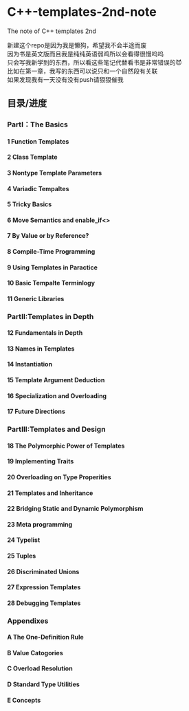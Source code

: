# C++-templates-2nd-note
The note of C++ templates 2nd    
  
  
新建这个repo是因为我是懒狗，希望我不会半途而废  
因为书是英文版而且我是纯纯英语弱鸡所以会看得很慢呜呜  
只会写我新学到的东西，所以看这些笔记代替看书是非常错误的😈  
比如在第一章，我写的东西可以说只和一个自然段有关联  
如果发现我有一天没有没有push请狠狠催我
  
## 目录/进度  
### PartI：The Basics
#### 1 Function Templates
#### 2 Class Template
#### 3 Nontype Template Parameters
#### 4 Variadic Tempaltes
#### 5 Tricky Basics
#### 6 Move Semantics and enable_if<>
#### 7 By Value or by Reference?
#### 8 Compile-Time Programming
#### 9 Using Templates in Paractice
#### 10 Basic Tempalte Terminlogy
#### 11 Generic Libraries
### PartII:Templates in Depth
#### 12 Fundamentals in Depth
#### 13 Names in Templates
#### 14 Instantiation
#### 15 Template Argument Deduction
#### 16 Specialization and Overloading
#### 17 Future Directions
### PartIII:Templates and Design
#### 18 The Polymorphic Power of Templates
#### 19 Implementing Traits
#### 20 Overloading on Type Properities
#### 21 Templates and Inheritance
#### 22 Bridging Static and Dynamic Polymorphism
#### 23 Meta programming
#### 24 Typelist
#### 25 Tuples
#### 26 Discriminated Unions
#### 27 Expression Templates
#### 28 Debugging Templates
### Appendixes
#### A The One-Definition Rule
#### B Value Catogories
#### C Overload Resolution
#### D Standard Type Utilities
#### E Concepts

